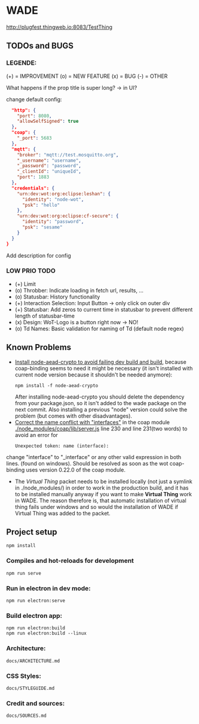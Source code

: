 # WADE
http://plugfest.thingweb.io:8083/TestThing

## TODOs and BUGS 
### LEGENDE:
(+) = IMPROVEMENT
(o) = NEW FEATURE
(x) = BUG
(-) = OTHER


What happens if the prop title is super long? -> in UI? 

change default config: 

```json
  "http": {
    "port": 8080,
    "allowSelfSigned": true
  },
  "coap": {
    "_port": 5683
  },
  "mqtt": {
    "broker": "mqtt://test.mosquitto.org",
    "_username": "username",
    "_password": "password",
    "_clientId": "uniqueId",
    "port": 1883
  },
  "credentials": {
    "urn:dev:wot:org:eclipse:leshan": {
      "identity": "node-wot",
      "psk": "hello"
    },
    "urn:dev:wot:org:eclipse:cf-secure": {
      "identity": "password",
      "psk": "sesame"
    }
  }
}
```

Add description for config


### LOW PRIO TODO
- (+) Limit
- (o) Throbber: Indicate loading in fetch url, results, ...
- (o) Statusbar: History functionality
- (+) Interaction Selection: Input Button -> only click on outer div 
- (+) Statusbar: Add zeros to current time in statusbar to prevent different length of statusbar-time
- (x) Design: WoT-Logo is a button right now -> NO!
- (o) Td Names: Basic validation for naming of Td (default node regex)


## Known Problems
- [Install node-aead-crypto to avoid failing dev build and build](https://gitlab.lrz.de/tum-ei-esi/wade/issues/22),
   because coap-binding seems to need it might be necessary (it isn't installed
   with current node version because it shouldn't be needed anymore):  
  ```
  npm install -f node-aead-crypto
  ```  
  After installing node-aead-crypto you should delete the dependency from your package.json, so it isn't added to the wade package on the next commit. Also installing a previous "node" version could solve the problem (but
  comes with other disadvantages).
- [Correct the name conflict with "interfaces"](https://gitlab.lrz.de/tum-ei-esi/wade/issues/23) in the coap module [./node_modules/coap/lib/server.js](./node_modules/coap/lib/server.js) line 230 and line 231(two words) to avoid an error for 
  ```
  Unexpected token: name (interface): 
  ``` 
change "interface" to "_interface" or any other valid expression in both lines. (found on windows). Should be resolved as soon as the wot coap-binding uses version 0.22.0 of the coap module.
- The *Virtual Thing* packet needs to be installed locally (not just a symlink in ./node_modules/) in order to work in the production build, and it has to be installed manually anyway if you want to make **Virtual Thing** work in WADE. The reason therefore is, that automatic installation of virtual thing fails under windows and so would
the installation of WADE if Virtual Thing was added to the packet.

## Project setup
```
npm install
```

### Compiles and hot-reloads for development
```
npm run serve
```

### Run in electron in dev mode: 
```
npm run electron:serve
```

### Build electron app: 
```
npm run electron:build
npm run electron:build --linux
```

### Architecture:
    docs/ARCHITECTURE.md

### CSS Styles:
    docs/STYLEGUIDE.md

### Credit and sources: 
    docs/SOURCES.md